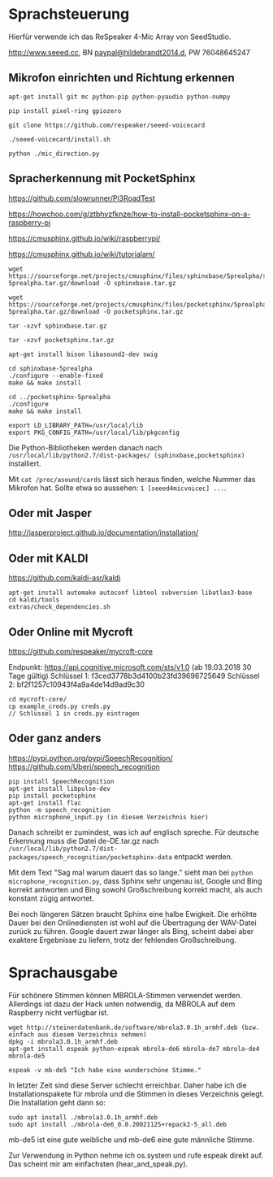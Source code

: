# Sprachsteuerung

Hierfür verwende ich das ReSpeaker 4-Mic Array von SeedStudio.

http://www.seeed.cc, BN paypal@hildebrandt2014.d, PW 76048645247

## Mikrofon einrichten und Richtung erkennen

```
apt-get install git mc python-pip python-pyaudio python-numpy

pip install pixel-ring gpiozero

git clone https://github.com/respeaker/seeed-voicecard

./seeed-voicecard/install.sh

python ./mic_direction.py
```

## Spracherkennung mit PocketSphinx

https://github.com/slowrunner/Pi3RoadTest

https://howchoo.com/g/ztbhyzfknze/how-to-install-pocketsphinx-on-a-raspberry-pi

https://cmusphinx.github.io/wiki/raspberrypi/

https://cmusphinx.github.io/wiki/tutorialam/

```
wget https://sourceforge.net/projects/cmusphinx/files/sphinxbase/5prealpha/sphinxbase-5prealpha.tar.gz/download -O sphinxbase.tar.gz

wget https://sourceforge.net/projects/cmusphinx/files/pocketsphinx/5prealpha/pocketsphinx-5prealpha.tar.gz/download -O pocketsphinx.tar.gz

tar -xzvf sphinxbase.tar.gz

tar -xzvf pocketsphinx.tar.gz

apt-get install bison libasound2-dev swig

cd sphinxbase-5prealpha
./configure --enable-fixed
make && make install

cd ../pocketsphinx-5prealpha
./configure
make && make install

export LD_LIBRARY_PATH=/usr/local/lib 
export PKG_CONFIG_PATH=/usr/local/lib/pkgconfig
```

Die Python-Bibliotheken werden danach nach ```/usr/local/lib/python2.7/dist-packages/ (sphinxbase,pocketsphinx)``` installiert.

Mit ```cat /proc/asound/cards``` lässt sich heraus finden, welche Nummer das Mikrofon hat. Sollte etwa so aussehen: ```1 [seeed4micvoicec] ...```.


## Oder mit Jasper

http://jasperproject.github.io/documentation/installation/


## Oder mit KALDI

https://github.com/kaldi-asr/kaldi

```
apt-get install automake autoconf libtool subversion libatlas3-base
cd kaldi/tools
extras/check_dependencies.sh

```

## Oder Online mit Mycroft

https://github.com/respeaker/mycroft-core

Endpunkt: https://api.cognitive.microsoft.com/sts/v1.0 (ab 19.03.2018 30 Tage gültig)
Schlüssel 1: f3ced3778b3d4100b23fd39696725649
Schlüssel 2: bf2f1257c10943f4a9a4de14d9ad9c30

```
cd mycroft-core/
cp example_creds.py creds.py
// Schlüssel 1 in creds.py eintragen
```

## Oder ganz anders

https://pypi.python.org/pypi/SpeechRecognition/
https://github.com/Uberi/speech_recognition

```
pip install SpeechRecognition
apt-get install libpulse-dev
pip install pocketsphinx
apt-get install flac
python -m speech_recognition
python microphone_input.py (in diesem Verzeichnis hier)
```

Danach schreibt er zumindest, was ich auf englisch spreche.
Für deutsche Erkennung muss die Datei de-DE.tar.gz nach ```/usr/local/lib/python2.7/dist-packages/speech_recognition/pocketsphinx-data``` entpackt werden.

Mit dem Text "Sag mal warum dauert das so lange." sieht man bei ```python microphone_recognition.py```, dass Sphinx sehr ungenau ist, Google und Bing korrekt antworten und Bing sowohl Großschreibung korrekt macht, als auch konstant zügig antwortet.

Bei noch längeren Sätzen braucht Sphinx eine halbe Ewigkeit. Die erhöhte Dauer bei den Onlinediensten ist wohl auf die Übertragung der WAV-Datei zurück zu führen. Google dauert zwar länger als Bing, scheint dabei aber exaktere Ergebnisse zu liefern, trotz der fehlenden Großschreibung.

# Sprachausgabe

Für schönere Stimmen können MBROLA-Stimmen verwendet werden. Allerdings ist dazu der Hack unten notwendig, da MBROLA auf dem Raspberry nicht verfügbar ist.

```
wget http://steinerdatenbank.de/software/mbrola3.0.1h_armhf.deb (bzw. einfach aus diesem Verzeichnis nehmen)
dpkg -i mbrola3.0.1h_armhf.deb
apt-get install espeak python-espeak mbrola-de6 mbrola-de7 mbrola-de4 mbrola-de5

espeak -v mb-de5 "Ich habe eine wunderschöne Stimme."
```

In letzter Zeit sind diese Server schlecht erreichbar. Daher habe ich die Installationspakete für mbrola und die Stimmen in dieses Verzeichnis gelegt. Die Installation geht dann so:

```
sudo apt install ./mbrola3.0.1h_armhf.deb
sudo apt install ./mbrola-de6_0.0.20021125+repack2-5_all.deb
```


mb-de5 ist eine gute weibliche und mb-de6 eine gute männliche Stimme.

Zur Verwendung in Python nehme ich os.system und rufe espeak direkt auf. Das scheint mir am einfachsten (hear_and_speak.py).
